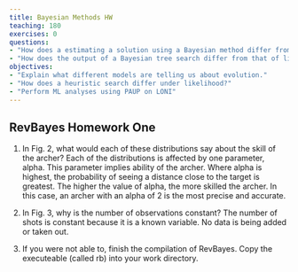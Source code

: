```yaml
---
title: Bayesian Methods HW
teaching: 180
exercises: 0
questions:
- "How does a estimating a solution using a Bayesian method differ from likelihood?"
- "How does the output of a Bayesian tree search differ from that of likelihood or parsimony?"
objectives:
- "Explain what different models are telling us about evolution."  
- "How does a heuristic search differ under likelihood?"
- "Perform ML analyses using PAUP on LONI" 
---
```


## RevBayes Homework One

1. In Fig. 2, what would each of these distributions say about the skill of the archer? 
Each of the distributions is affected by one parameter, alpha. This 
parameter implies ability of the archer. Where alpha is highest, the 
probability of seeing a distance close to the target is greatest. The 
higher the value of alpha, the more skilled the archer. In this case, an 
archer with an alpha of 2 is the most precise and accurate. 

2. In Fig. 3, why is the number of observations constant?
The number of shots is constant because it is a known variable. No data 
is being added or taken out. 

3. If you were not able to, finish the compilation of RevBayes. Copy the executeable (called rb) into your work directory.

